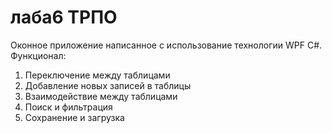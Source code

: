 # лаба6 ТРПО
Оконное приложение написанное с использование технологии WPF C#.
Функционал:
1) Переключение между таблицами
2) Добавление новых записей в таблицы
3) Взаимодействие между таблицами
4) Поиск и фильтрация
5) Сохранение и загрузка
